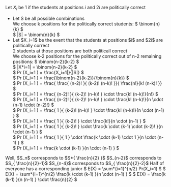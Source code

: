Let $X_i$ be 1 if the students at positions $i$ and $2i$ are politically correct

<ul>
<li> Let S be all possible combinations <br/> 
We choose k positions for the politically correct students: $ \binom{n}{k} $ <br/> 
$ |S| = \binom{n}{k} $
	<li> Let $X_i=1$ be the event that the students at positions $i$ and $2i$ are politically correct <br/> 
2 students at those positions are both politicall correct <br/> 
We choose k-2 positions for the politically correct out of n-2 remaining positions: $ \binom{n-2}{k-2} $ <br/> 
$ |X*i=1| = \binom{n-2}{k-2} $ <br/> 
	      $ Pr (X_i=1 ) = \frac{X_i=1|}{|S|} $ <br/> 
	      $ Pr (X_i=1 ) = \frac{\binom{n-2}{k-2}}{\binom{n}{k}} $ <br/> 
	      $ Pr (X_i=1 ) = \frac{ \frac{ (n-2)! }{ (k-2)! (n-k)! }}{ \frac{n!}{k! (n-k)! }} $ <br/> 
	      $ Pr (X_i=1 ) = \frac{ (n-2)! }{ (k-2)! (n-k)! } \cdot \frac{k! (n-k)!}{n!} $ <br/> 
	      $ Pr (X_i=1 ) = \frac{ (n-2)! }{ (k-2)! (n-k)! } \cdot \frac{k! (n-k)!}{n \cdot (n-1) \cdot (n-2)!} $ <br/> 
	      $ Pr (X_i=1 ) = \frac{ 1 }{ (k-2)! (n-k)! } \cdot \frac{k! (n-k)!}{n \cdot (n-1) } $ <br/> 
	      $ Pr (X_i=1 ) = \frac{ 1 }{ (k-2)! } \cdot \frac{k!}{n \cdot (n-1) } $ <br/> 
	      $ Pr (X_i=1 ) = \frac{ 1 }{ (k-2)! } \cdot \frac{k \cdot (k-1) \cdot (k-2)! }{n \cdot (n-1) } $ <br/> 
	      $ Pr (X_i=1 ) = \frac{ 1 }{ 1 } \cdot \frac{k \cdot (k-1) \cdot 1 }{n \cdot (n-1) } $ <br/> 
	      $ Pr (X_i=1 ) = \frac{k \cdot (k-1) }{n \cdot (n-1) } $
</ul>
Well, $S_n$ corresponds to $S*{ \frac{n}{2} }$ 
$S_{n-2}$ corresponds to $S_{ \frac{n}{2}-1}$ 
$S_{n-4}$ corresponds to $S_{ \frac{n}{2}-2}$ 
Half of everyone has a corresponding junior 
$ E(X) = \sum*{i=1}^{n/2} Pr(X_i=1) $ 
$ E(X) = \sum*{i=1}^{n/2} \frac{k \cdot (k-1) }{n \cdot (n-1) } $ 
$ E(X) = \frac{k (k-1) }{n (n-1) } \cdot \frac{n}{2} $
